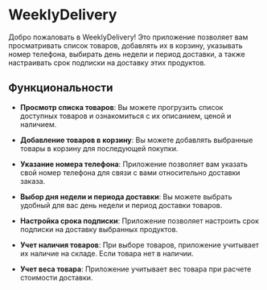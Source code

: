 # WeeklyDelivery

Добро пожаловать в WeeklyDelivery! Это приложение позволяет вам просматривать список товаров, добавлять их в корзину, указывать номер телефона, выбирать день недели и период доставки, а также настраивать срок подписки на доставку этих продуктов.

## Функциональности

- **Просмотр списка товаров**: Вы можете прогрузить список доступных товаров и ознакомиться с их описанием, ценой и наличием.

- **Добавление товаров в корзину**: Вы можете добавлять выбранные товары в корзину для последующей покупки.

- **Указание номера телефона**: Приложение позволяет вам указать свой номер телефона для связи с вами относительно доставки заказа.

- **Выбор дня недели и периода доставки**: Вы можете выбрать удобный для вас день недели и период доставки товаров.

- **Настройка срока подписки**: Приложение позволяет настроить срок подписки на доставку выбранных продуктов. 

- **Учет наличия товаров**: При выборе товаров, приложение учитывает их наличие на складе. Если товара нет в наличии.

- **Учет веса товара**: Приложение учитывает вес товара при расчете стоимости доставки.


